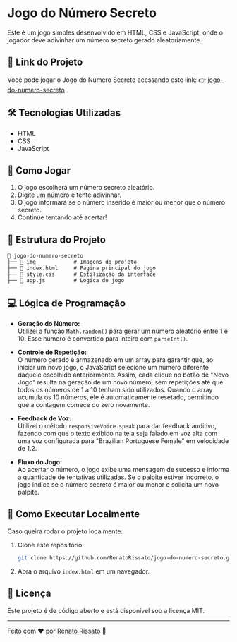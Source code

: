 # Jogo do Número Secreto

Este é um jogo simples desenvolvido em HTML, CSS e JavaScript, onde o jogador deve adivinhar um número secreto gerado aleatoriamente.

## 🔗 Link do Projeto
Você pode jogar o Jogo do Número Secreto acessando este link:
👉 [jogo-do-numero-secreto](https://jogo-do-numero-secreto-omega-pearl-42.vercel.app/)

## 🛠 Tecnologias Utilizadas
- HTML
- CSS
- JavaScript

## 🚀 Como Jogar
1. O jogo escolherá um número secreto aleatório.
2. Digite um número e tente adivinhar.
3. O jogo informará se o número inserido é maior ou menor que o número secreto.
4. Continue tentando até acertar!

## 📂 Estrutura do Projeto
```
📂 jogo-do-numero-secreto
├── 📂 img            # Imagens do projeto
├── 📄 index.html     # Página principal do jogo
├── 📄 style.css      # Estilização da interface
├── 📄 app.js         # Lógica do jogo
```
## 💻 Lógica de Programação
- **Geração do Número:**  
  Utilizei a função `Math.random()` para gerar um número aleatório entre 1 e 10. Esse número é convertido para inteiro com `parseInt()`.
  
- **Controle de Repetição:**  
  O número gerado é armazenado em um array para garantir que, ao iniciar um novo jogo, o JavaScript selecione um número diferente daquele escolhido anteriormente. Assim, cada clique no botão de "Novo Jogo" resulta na geração de um novo número, sem repetições até que       todos os números de 1 a 10 tenham sido utilizados. Quando o array acumula os 10 números, ele é automaticamente resetado, permitindo que a contagem comece do zero novamente.
  
- **Feedback de Voz:**  
  Utilizei o método `responsiveVoice.speak` para dar feedback auditivo, fazendo com que o texto exibido na tela seja falado em voz alta com uma voz configurada para "Brazilian Portuguese Female" em velocidade de 1.2.

- **Fluxo do Jogo:**  
  Ao acertar o número, o jogo exibe uma mensagem de sucesso e informa a quantidade de tentativas utilizadas. Se o palpite estiver incorreto, o jogo indica se o número secreto é maior ou menor e solicita um novo palpite.
  
## 📌 Como Executar Localmente
Caso queira rodar o projeto localmente:
1. Clone este repositório:
   ```bash
   git clone https://github.com/RenatoRissato/jogo-do-numero-secreto.git
   ```
2. Abra o arquivo `index.html` em um navegador.

## 📜 Licença
Este projeto é de código aberto e está disponível sob a licença MIT.

---

Feito com ❤️ por [Renato Rissato](https://github.com/RenatoRissato) 🚀
